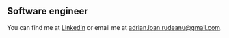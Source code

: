 ## Software engineer

You can find me at [LinkedIn](https://www.linkedin.com/in/adrian-ioan-rudeanu-561062173/) or email me at [adrian.ioan.rudeanu@gmail.com](adrian.ioan.rudeanu@gmail.com).
